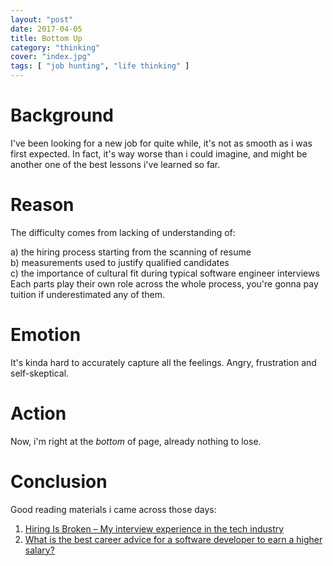 ```yaml
---
layout: "post"
date: 2017-04-05
title: Bottom Up
category: "thinking"
cover: "index.jpg"
tags: [ "job hunting", "life thinking" ]
---
```


# Background
I've been looking for a new job for quite while, it's not as smooth as i was first expected. In fact, it's way worse than i could imagine,
and might be another one of the best lessons i've learned so far.

# Reason
The difficulty comes from lacking of understanding of:

a) the hiring process starting from the scanning of resume\
b) measurements used to justify qualified candidates\
c) the importance of cultural fit during typical software engineer interviews\
Each parts play their own role across the whole process, you're gonna pay tuition if underestimated any of them.

# Emotion
It's kinda hard to accurately capture all the feelings. Angry, frustration and self-skeptical.

# Action
Now, i'm right at the *bottom* of page, already nothing to lose.

# Conclusion
Good reading materials i came across those days:
1. [Hiring Is Broken – My interview experience in the tech industry](https://news.ycombinator.com/item?id=11579757)
2. [What is the best career advice for a software developer to earn a higher salary?](https://www.quora.com/What-is-the-best-career-advice-for-a-software-developer-to-earn-a-higher-salary)
